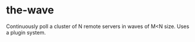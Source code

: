 the-wave
========

Continuously poll a cluster of N remote servers in waves of M&lt;N size.  Uses a plugin system.
